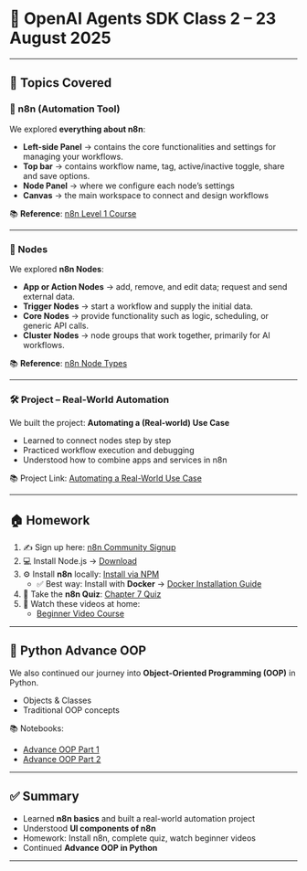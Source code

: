 # 🤖 OpenAI Agents SDK Class 2 – 23 August 2025

---

## 📌 Topics Covered  

### 🔹 n8n (Automation Tool)  
We explored **everything about n8n**:  
- **Left-side Panel** → contains the core functionalities and settings for managing your workflows.  
- **Top bar** → contains workflow name, tag, active/inactive toggle, share and save options.  
- **Node Panel** → where we configure each node’s settings  
- **Canvas** → the main workspace to connect and design workflows  

📚 **Reference**: [n8n Level 1 Course](https://docs.n8n.io/courses/level-one/)  

---

### 🧩 Nodes

We explored **n8n Nodes**:
- **App or Action Nodes** → add, remove, and edit data; request and send external data.
- **Trigger Nodes** → start a workflow and supply the initial data.
- **Core Nodes** → provide functionality such as logic, scheduling, or generic API calls.
- **Cluster Nodes** → node groups that work together, primarily for AI workflows.

📚 **Reference**: [n8n Node Types](https://docs.n8n.io/integrations/builtin/node-types/)

---

### 🛠️ Project – Real-World Automation  
We built the project: **Automating a (Real-world) Use Case**  
- Learned to connect nodes step by step  
- Practiced workflow execution and debugging  
- Understood how to combine apps and services in n8n  

📚 Project Link: [Automating a Real-World Use Case](https://docs.n8n.io/courses/level-one/chapter-3/)  

---

## 🏠 Homework  

1. ✍️ Sign up here: [n8n Community Signup](https://n8n-community.typeform.com/to/PDEMrevI)  
2. 💻 Install Node.js → [Download](https://nodejs.org/en/download/)  
3. ⚙️ Install **n8n** locally: [Install via NPM](https://docs.n8n.io/hosting/installation/npm/)  
   - ✅ Best way: Install with **Docker** → [Docker Installation Guide](https://docs.n8n.io/hosting/installation/docker/)  
4. 📝 Take the **n8n Quiz**: [Chapter 7 Quiz](https://docs.n8n.io/courses/level-one/chapter-7/)  
5. 🎥 Watch these videos at home:  
   - [Beginner Video Course](https://docs.n8n.io/video-courses/#beginner)  

---

## 🐍 Python Advance OOP
We also continued our journey into **Object-Oriented Programming (OOP)** in Python.  
- Objects & Classes  
- Traditional OOP concepts  

📚 Notebooks: 
  - [Advance OOP Part 1](https://github.com/panaversity/learn-modern-ai-python/blob/main/00_python_colab/12_traditional_oop_part_1/Agentic_AI_Traditional_Python_Lesson_12_OOP_Objects_%26_Classes_Part_1.ipynb)
  - [Advance OOP Part 2](https://github.com/panaversity/learn-modern-ai-python/blob/main/00_python_colab/13_traditional_oop_part_2/OOP_In_A_Nutshell_Part_2.ipynb)

---

## ✅ Summary  
- Learned **n8n basics** and built a real-world automation project  
- Understood **UI components of n8n** 
- Homework: Install n8n, complete quiz, watch beginner videos  
- Continued **Advance OOP in Python**  

---
